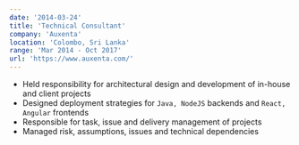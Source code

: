 ```yaml
---
date: '2014-03-24'
title: 'Technical Consultant'
company: 'Auxenta'
location: 'Colombo, Sri Lanka'
range: 'Mar 2014 - Oct 2017'
url: 'https://www.auxenta.com/'
---
```


- Held responsibility for architectural design and development of in-house and client projects
- Designed deployment strategies for `Java, NodeJS` backends and `React, Angular` frontends
- Responsible for task, issue and delivery management of projects
- Managed risk, assumptions, issues and technical dependencies
